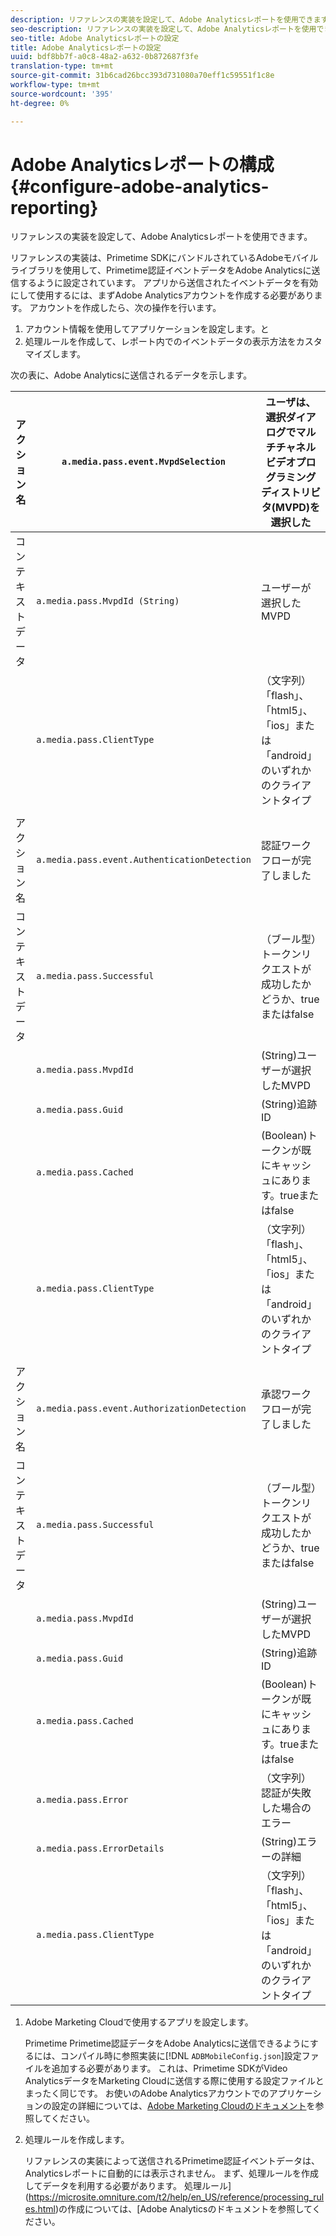 ```yaml
---
description: リファレンスの実装を設定して、Adobe Analyticsレポートを使用できます。
seo-description: リファレンスの実装を設定して、Adobe Analyticsレポートを使用できます。
seo-title: Adobe Analyticsレポートの設定
title: Adobe Analyticsレポートの設定
uuid: bdf8bb7f-a0c8-48a2-a632-0b872687f3fe
translation-type: tm+mt
source-git-commit: 31b6cad26bcc393d731080a70eff1c59551f1c8e
workflow-type: tm+mt
source-wordcount: '395'
ht-degree: 0%

---
```



# Adobe Analyticsレポートの構成{#configure-adobe-analytics-reporting}

リファレンスの実装を設定して、Adobe Analyticsレポートを使用できます。

リファレンスの実装は、Primetime SDKにバンドルされているAdobeモバイルライブラリを使用して、Primetime認証イベントデータをAdobe Analyticsに送信するように設定されています。 アプリから送信されたイベントデータを有効にして使用するには、まずAdobe Analyticsアカウントを作成する必要があります。 アカウントを作成したら、次の操作を行います。

1. アカウント情報を使用してアプリケーションを設定します。と
1. 処理ルールを作成して、レポート内でのイベントデータの表示方法をカスタマイズします。

次の表に、Adobe Analyticsに送信されるデータを示します。

| アクション名 | `a.media.pass.event.MvpdSelection` | ユーザは、選択ダイアログでマルチチャネルビデオプログラミングディストリビタ(MVPD)を選択した |
|---|---|---|
| コンテキストデータ | `a.media.pass.MvpdId (String)` | ユーザーが選択したMVPD |
|  | `a.media.pass.ClientType` | （文字列）「flash」、「html5」、「ios」または「android」のいずれかのクライアントタイプ |
|  |  |  |
| アクション名 | `a.media.pass.event.AuthenticationDetection` | 認証ワークフローが完了しました |
| コンテキストデータ | `a.media.pass.Successful` | （ブール型）トークンリクエストが成功したかどうか、trueまたはfalse |
|  | `a.media.pass.MvpdId` | (String)ユーザーが選択したMVPD |
|  | `a.media.pass.Guid` | (String)追跡ID |
|  | `a.media.pass.Cached` | (Boolean)トークンが既にキャッシュにあります。trueまたはfalse |
|  | `a.media.pass.ClientType` | （文字列）「flash」、「html5」、「ios」または「android」のいずれかのクライアントタイプ |
|  |  |  |
| アクション名 | `a.media.pass.event.AuthorizationDetection` | 承認ワークフローが完了しました |
| コンテキストデータ | `a.media.pass.Successful` | （ブール型）トークンリクエストが成功したかどうか、trueまたはfalse |
|  | `a.media.pass.MvpdId` | (String)ユーザーが選択したMVPD |
|  | `a.media.pass.Guid` | (String)追跡ID |
|  | `a.media.pass.Cached` | (Boolean)トークンが既にキャッシュにあります。trueまたはfalse |
|  | `a.media.pass.Error` | （文字列）認証が失敗した場合のエラー |
|  | `a.media.pass.ErrorDetails` | (String)エラーの詳細 |
|  | `a.media.pass.ClientType` | （文字列）「flash」、「html5」、「ios」または「android」のいずれかのクライアントタイプ |

1. Adobe Marketing Cloudで使用するアプリを設定します。

   Primetime Primetime認証データをAdobe Analyticsに送信できるようにするには、コンパイル時に参照実装に[!DNL `ADBMobileConfig.json`]設定ファイルを追加する必要があります。 これは、Primetime SDKがVideo AnalyticsデータをMarketing Cloudに送信する際に使用する設定ファイルとまったく同じです。 お使いのAdobe Analyticsアカウントでのアプリケーションの設定の詳細については、[Adobe Marketing Cloudのドキュメント](https://microsite.omniture.com/t2/help/en_US/reference/)を参照してください。
1. 処理ルールを作成します。

   リファレンスの実装によって送信されるPrimetime認証イベントデータは、Analyticsレポートに自動的には表示されません。 まず、処理ルールを作成してデータを利用する必要があります。 処理ルール](https://microsite.omniture.com/t2/help/en_US/reference/processing_rules.html)の作成については、[Adobe Analyticsのドキュメントを参照してください。
